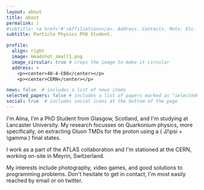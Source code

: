 ```yaml
---
layout: about
title: about
permalink: /
#subtitle: <a href='#'>Affiliations</a>. Address. Contacts. Moto. Etc.
subtitle: Particle Physics PhD Student.

profile:
  align: right
  image: Headshot_small1.png
  image_circular: true # crops the image to make it circular
  address: >
    <p><center>40-4-C08</center></p>
    <p><center>CERN</center></p>

news: false  # includes a list of news items
selected_papers: false # includes a list of papers marked as "selected={true}"
social: true  # includes social icons at the bottom of the page
---
```


I'm Alina, I'm a PhD Student from Glasgow, Scotland, and I'm studying at Lancaster University. My research focusses on Quarkonium physics, more specifically, on extracting Gluon TMDs for the proton using a \( J/\psi + \gamma \) final states.

I work as a part of the ATLAS collaboration and I'm stationed at the CERN, working on-site in Meyrin, Switzerland. 

My interests include photography, video games, and good solutions to programming problems. Don't hesitate to get in contact, I'm most easily reached by email or on twitter.
